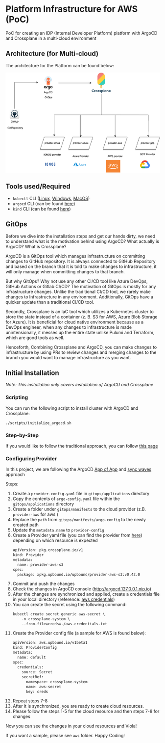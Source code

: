 # Platform Infrastructure for AWS (PoC)
PoC for creating an IDP (Internal Developer Platform) platform with ArgoCD and Crossplane in a multi-cloud environment

## Architecture (for Multi-cloud)

The architecture for the Platform can be found below:

![Platform Infrastructure Architecture](architecture/platform_infrastructure_architecture.png)

## Tools used/Required
 
* `kubectl` CLI ([Linux](https://kubernetes.io/docs/tasks/tools/install-kubectl-linux/), [Windows](https://kubernetes.io/docs/tasks/tools/install-kubectl-windows/), [MacOS](https://kubernetes.io/docs/tasks/tools/install-kubectl-macos/))
* `argocd` CLI (can be found [here](https://argo-cd.readthedocs.io/en/stable/cli_installation/))
* `kind` CLI (can be found [here](https://kind.sigs.k8s.io/docs/user/quick-start/#installation))

## GitOps

Before we dive into the installation steps and get our hands dirty, we need to understand what is the motivation 
behind using ArgoCD? What actually is ArgoCD? What is Crossplane?

ArgoCD is a GitOps tool which manages infrastructure on committing changes to GitHub repository. It is
always connected to GitHub Repository and based on the branch that it is told to make changes to infrastructure,
it will only manage when committing changes to that branch.

But why GitOps? Why not use any other CI/CD tool like Azure DevOps, GitHub Actions or Gitlab CI/CD?
The motivation of GitOps is mostly for any infrastructure changes. Unlike the traditional CI/CD tool, 
we rarely make changes to Infrastructure in any environment. Additionally, GitOps have a quicker update
than a traditional CI/CD tool.

Secondly, Crossplane is an IaC tool which utilizes a Kubernetes cluster to store the state instead of a container
(z. B. S3 for AWS, Azure Blob Storage for Azure). It is beneficial for cloud native environment because as a DevOps engineer,
when any changes to infrastructure is made unintensionally, it messes up the entire state unlike Pulumi and Terraform, which 
are good tools as well.

Henceforth, Combining Crossplane and ArgoCD, you can make changes to infrastructure by using PRs to review changes and 
merging changes to the branch you would want to manage infrastructure as you want.

## Initial Installation

*Note: This installation only covers installation of ArgoCD and Crossplane*

### Scripting

You can run the following script to install cluster with ArgoCD and Crossplane:

```shell
./scripts/initialize_argocd.sh
```

### Step-by-Step

If you would like to follow the traditional approach, you can follow [this page](STEPS_README.md)

### Configuring Provider

In this project, we are following the ArgoCD [App of App](https://argo-cd.readthedocs.io/en/stable/operator-manual/cluster-bootstrapping/) and [sync waves](https://argo-cd.readthedocs.io/en/stable/user-guide/sync-waves/) approach

Steps:
1. Create a `provider-config.yaml` file in `gitops/applications` directory
2. Copy the contents of `argo-config.yaml` file within the `gitops/applications` directory
3. Create a folder under `gitops/manifests` to the cloud provider (z.B. `provider-aws` for aws )
4. Replace the `path` from `gitops/manifests/argo-config` to the newly created path
5. Update the `metadata.name` to `provider-config` 
6. Create a Provider yaml file (you can find the provider from [here](https://marketplace.upbound.io/providers)) depending on which resource is expected 
    ```shell
    apiVersion: pkg.crossplane.io/v1
    kind: Provider
    metadata:
      name: provider-aws-s3
    spec:
      package: xpkg.upbound.io/upbound/provider-aws-s3:v0.42.0
    ```
7. Commit and push the changes
8. Check the changes in ArgoCD console (http://argocd.127.0.0.1.nip.io)
9. After the changes are synchronized and applied, create a credentials file in your local directory (reference: [aws credentials](https://docs.crossplane.io/v1.13/getting-started/provider-aws/#generate-an-aws-key-pair-file))
10. You can create the secret using the following command:
    ```shell
    kubectl create secret generic aws-secret \
        -n crossplane-system \
        --from-file=creds=./aws-credentials.txt
    ```
11. Create the Provider config file (a sample for AWS is found below):
    ```shell
    apiVersion: aws.upbound.io/v1beta1
    kind: ProviderConfig
    metadata:
      name: default
    spec:
      credentials:
        source: Secret
        secretRef:
          namespace: crossplane-system
          name: aws-secret
          key: creds
    ```
12. Repeat steps 7-8
13. After it is synchronized, you are ready to create cloud resources.
14. Please follow the steps 1-5 for the cloud resource and then steps 7-8 for changes

Now you can see the changes in your cloud resources and Viola!

If you want a sample, please see `aws` folder. Happy Coding!